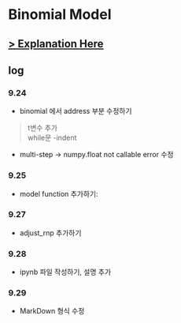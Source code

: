 # Binomial Model
## [> Explanation Here](binomial-model.ipynb)

## log
### 9.24
* binomial 에서 address 부분 수정하기
> t변수 추가\
> while문 -indent
* multi-step -> numpy.float not callable error 수정

### 9.25
* model function 추가하기:

### 9.27
* adjust_rnp 추가하기


### 9.28
+ ipynb 파일 작성하기, 설명 추가

### 9.29
* MarkDown 형식 수정

